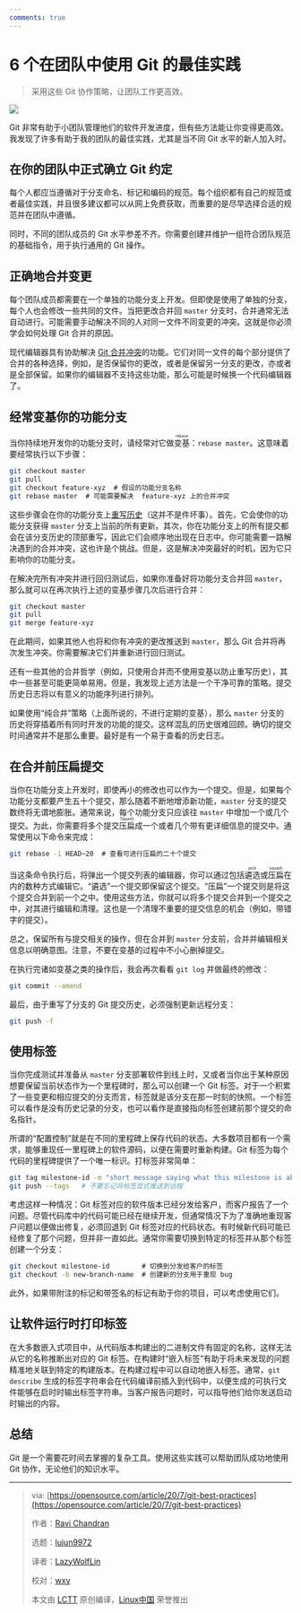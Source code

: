 ```yaml
---
comments: true
---
```


 6 个在团队中使用 Git 的最佳实践
======

> 采用这些 Git 协作策略，让团队工作更高效。

![](https://img.linux.net.cn/data/attachment/album/202009/16/234908ge77j9j799i4eaj7.jpg)

Git 非常有助于小团队管理他们的软件开发进度，但有些方法能让你变得更高效。我发现了许多有助于我的团队的最佳实践，尤其是当不同 Git 水平的新人加入时。

## 在你的团队中正式确立 Git 约定

每个人都应当遵循对于分支命名、标记和编码的规范。每个组织都有自己的规范或者最佳实践，并且很多建议都可以从网上免费获取，而重要的是尽早选择合适的规范并在团队中遵循。

同时，不同的团队成员的 Git 水平参差不齐。你需要创建并维护一组符合团队规范的基础指令，用于执行通用的 Git 操作。

## 正确地合并变更

每个团队成员都需要在一个单独的功能分支上开发。但即使是使用了单独的分支，每个人也会修改一些共同的文件。当把更改合并回 `master` 分支时，合并通常无法自动进行。可能需要手动解决不同的人对同一文件不同变更的冲突。这就是你必须学会如何处理 Git 合并的原因。

现代编辑器具有协助解决 [Git 合并冲突](https://opensource.com/article/20/4/git-merge-conflict)的功能。它们对同一文件的每个部分提供了合并的各种选择，例如，是否保留你的更改，或者是保留另一分支的更改，亦或者是全部保留。如果你的编辑器不支持这些功能，那么可能是时候换一个代码编辑器了。

## 经常变基你的功能分支

当你持续地开发你的功能分支时，请经常对它做<ruby>变基<rt>rebase</rt></ruby>：`rebase master`。这意味着要经常执行以下步骤：

```Bash
git checkout master
git pull
git checkout feature-xyz  # 假设的功能分支名称
git rebase master  # 可能需要解决  feature-xyz 上的合并冲突
```

这些步骤会在你的功能分支上[重写历史](https://opensource.com/article/20/4/git-rebase-i)（这并不是件坏事）。首先，它会使你的功能分支获得 `master` 分支上当前的所有更新。其次，你在功能分支上的所有提交都会在该分支历史的顶部重写，因此它们会顺序地出现在日志中。你可能需要一路解决遇到的合并冲突，这也许是个挑战。但是，这是解决冲突最好的时机，因为它只影响你的功能分支。

在解决完所有冲突并进行回归测试后，如果你准备好将功能分支合并回 `master`，那么就可以在再次执行上述的变基步骤几次后进行合并：

```Bash
git checkout master
git pull
git merge feature-xyz
```

在此期间，如果其他人也将和你有冲突的更改推送到 `master`，那么 Git 合并将再次发生冲突。你需要解决它们并重新进行回归测试。

还有一些其他的合并哲学（例如，只使用合并而不使用变基以防止重写历史），其中一些甚至可能更简单易用。但是，我发现上述方法是一个干净可靠的策略。提交历史日志将以有意义的功能序列进行排列。

如果使用“纯合并”策略（上面所说的，不进行定期的变基），那么 `master` 分支的历史将穿插着所有同时开发的功能的提交。这样混乱的历史很难回顾。确切的提交时间通常并不是那么重要。最好是有一个易于查看的历史日志。

## 在合并前压扁提交

当你在功能分支上开发时，即使再小的修改也可以作为一个提交。但是，如果每个功能分支都要产生五十个提交，那么随着不断地增添新功能，`master` 分支的提交数终将无谓地膨胀。通常来说，每个功能分支只应该往 `master` 中增加一个或几个提交。为此，你需要将多个提交<ruby>压扁<rt>Squash</rt></ruby>成一个或者几个带有更详细信息的提交中。通常使用以下命令来完成：

```Bash
git rebase -i HEAD~20  # 查看可进行压扁的二十个提交
```

当这条命令执行后，将弹出一个提交列表的编辑器，你可以通过包括<ruby>遴选<rt>pick</rt></ruby>或<ruby>压扁<rt>squash</rt></ruby>在内的数种方式编辑它。“遴选”一个提交即保留这个提交。“压扁”一个提交则是将这个提交合并到前一个之中。使用这些方法，你就可以将多个提交合并到一个提交之中，对其进行编辑和清理。这也是一个清理不重要的提交信息的机会（例如，带错字的提交）。

总之，保留所有与提交相关的操作，但在合并到 `master` 分支前，合并并编辑相关信息以明确意图。注意，不要在变基的过程中不小心删掉提交。

在执行完诸如变基之类的操作后，我会再次看看 `git log` 并做最终的修改：

```Bash
git commit --amend
```

最后，由于重写了分支的 Git 提交历史，必须强制更新远程分支：

```Bash
git push -f
```

## 使用标签

当你完成测试并准备从 `master` 分支部署软件到线上时，又或者当你出于某种原因想要保留当前状态作为一个里程碑时，那么可以创建一个 Git 标签。对于一个积累了一些变更和相应提交的分支而言，标签就是该分支在那一时刻的快照。一个标签可以看作是没有历史记录的分支，也可以看作是直接指向标签创建前那个提交的命名指针。

所谓的“配置控制”就是在不同的里程碑上保存代码的状态。大多数项目都有一个需求，能够重现任一里程碑上的软件源码，以便在需要时重新构建。Git 标签为每个代码的里程碑提供了一个唯一标识。打标签非常简单：

```Bash
git tag milestone-id -m "short message saying what this milestone is about"
git push --tags   # 不要忘记将标签显式推送到远程
```

考虑这样一种情况：Git 标签对应的软件版本已经分发给客户，而客户报告了一个问题。尽管代码库中的代码可能已经在继续开发，但通常情况下为了准确地重现客户问题以便做出修复，必须回退到 Git 标签对应的代码状态。有时候新代码可能已经修复了那个问题，但并非一直如此。通常你需要切换到特定的标签并从那个标签创建一个分支：

```Bash
git checkout milestone-id        # 切换到分发给客户的标签
git checkout -b new-branch-name  # 创建新的分支用于重现 bug
```

此外，如果带附注的标记和带签名的标记有助于你的项目，可以考虑使用它们。

## 让软件运行时打印标签

在大多数嵌入式项目中，从代码版本构建出的二进制文件有固定的名称，这样无法从它的名称推断出对应的 Git 标签。在构建时“嵌入标签”有助于将未来发现的问题精准地关联到特定的构建版本。在构建过程中可以自动地嵌入标签。通常，`git describe` 生成的标签字符串会在代码编译前插入到代码中，以便生成的可执行文件能够在启时时输出标签字符串。当客户报告问题时，可以指导他们给你发送启动时输出的内容。

## 总结

Git 是一个需要花时间去掌握的复杂工具。使用这些实践可以帮助团队成功地使用 Git 协作，无论他们的知识水平。

--------------------------------------------------------------------------------

>via: [https://opensource.com/article/20/7/git-best-practices](https://opensource.com/article/20/7/git-best-practices)
>
>作者：[Ravi Chandran](https://opensource.com/users/ravichandran)
>
>选题：[lujun9972](https://github.com/lujun9972)
>
>译者：[LazyWolfLin](https://github.com/LazyWolfLin)
>
>校对：[wxy](https://github.com/wxy)
>
>本文由 [LCTT](https://github.com/LCTT/TranslateProject) 原创编译，[Linux中国](https://linux.cn/) 荣誉推出